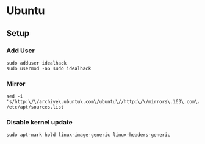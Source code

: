 # Ubuntu

## Setup

### Add User

    sudo adduser idealhack
    sudo usermod -aG sudo idealhack

### Mirror

    sed -i 's/http:\/\/archive\.ubuntu\.com\/ubuntu\//http:\/\/mirrors\.163\.com\/ubuntu\//g' /etc/apt/sources.list

### Disable kernel update

    sudo apt-mark hold linux-image-generic linux-headers-generic
